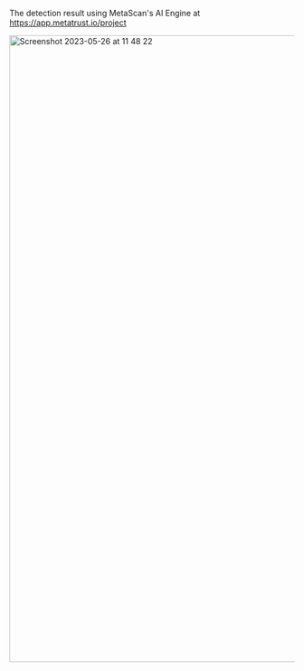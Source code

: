 The detection result using MetaScan's AI Engine at https://app.metatrust.io/project

<img width="1109" alt="Screenshot 2023-05-26 at 11 48 22" src="https://github.com/daoyuan14/LogicBug-Prepo/assets/7311190/4e43d7e7-da89-4091-b5c5-c5304f60ec20">
